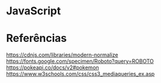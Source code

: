 # JavaScript



# Referências

https://cdnjs.com/libraries/modern-normalize
https://fonts.google.com/specimen/Roboto?query=ROBOTO
https://pokeapi.co/docs/v2#pokemon
https://www.w3schools.com/css/css3_mediaqueries_ex.asp

